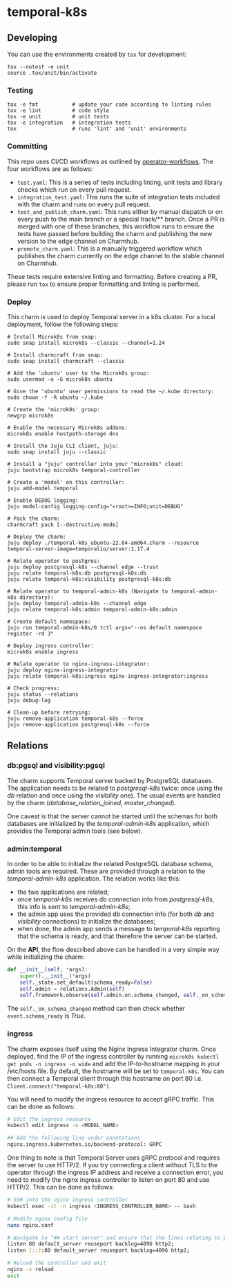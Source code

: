 # temporal-k8s

## Developing

You can use the environments created by `tox` for development:

```shell
tox --notest -e unit
source .tox/unit/bin/activate
```

### Testing

```shell
tox -e fmt           # update your code according to linting rules
tox -e lint          # code style
tox -e unit          # unit tests
tox -e integration   # integration tests
tox                  # runs 'lint' and 'unit' environments
```

### Committing

This repo uses CI/CD workflows as outlined by [operator-workflows](https://github.com/canonical/operator-workflows). The four workflows are as follows:
- `test.yaml`: This is a series of tests including linting, unit tests and library checks which run on every pull request.
- `integration_test.yaml`: This runs the suite of integration tests included with the charm and runs on every pull request.
- `test_and_publish_charm.yaml`: This runs either by manual dispatch or on every push to the main branch or a special track/** branch. Once a PR is merged with one of these branches, this workflow runs to ensure the tests have passed before building the charm and publishing the new version to the edge channel on Charmhub.
- `promote_charm.yaml`: This is a manually triggered workflow which publishes the charm currently on the edge channel to the stable channel on Charmhub.

These tests require extensive linting and formatting. Before creating a PR, please run `tox` to ensure proper formatting and linting is performed.

### Deploy

This charm is used to deploy Temporal server in a k8s cluster.
For a local deployment, follow the following steps:

    # Install Microk8s from snap:
    sudo snap install microk8s --classic --channel=1.24

    # Install charmcraft from snap:
    sudo snap install charmcraft --classic

    # Add the 'ubuntu' user to the Microk8s group:
    sudo usermod -a -G microk8s ubuntu

    # Give the 'ubuntu' user permissions to read the ~/.kube directory:
    sudo chown -f -R ubuntu ~/.kube

    # Create the 'microk8s' group:
    newgrp microk8s

    # Enable the necessary Microk8s addons:
    microk8s enable hostpath-storage dns

    # Install the Juju CLI client, juju:
    sudo snap install juju --classic

    # Install a "juju" controller into your "microk8s" cloud:
    juju bootstrap microk8s temporal-controller

    # Create a 'model' on this controller:
    juju add-model temporal

    # Enable DEBUG logging:
    juju model-config logging-config="<root>=INFO;unit=DEBUG"

    # Pack the charm:
    charmcraft pack [--destructive-mode]

    # Deploy the charm:
    juju deploy ./temporal-k8s_ubuntu-22.04-amd64.charm --resource temporal-server-image=temporalio/server:1.17.4

    # Relate operator to postgres:
    juju deploy postgresql-k8s --channel edge --trust
    juju relate temporal-k8s:db postgresql-k8s:db
    juju relate temporal-k8s:visibility postgresql-k8s:db

    # Relate operator to temporal-admin-k8s (Navigate to temporal-admin-k8s directory):
    juju deploy temporal-admin-k8s --channel edge
    juju relate temporal-k8s:admin temporal-admin-k8s:admin

    # Create default namespace:
    juju run temporal-admin-k8s/0 tctl args="--ns default namespace register -rd 3"

    # Deploy ingress controller:
    microk8s enable ingress

    # Relate operator to nginx-ingress-integrator:
    juju deploy nginx-ingress-integrator
    juju relate temporal-k8s:ingress nginx-ingress-integrator:ingress

    # Check progress:
    juju status --relations
    juju debug-log

    # Clean-up before retrying:
    juju remove-application temporal-k8s --force
    juju remove-application postgresql-k8s --force

## Relations

### db:pgsql and visibility:pgsql

The charm supports Temporal server backed by PostgreSQL databases. The
application needs to be related to *postgresql-k8s* twice: once using the *db*
relation and once using the *visibility* one). The usual events are handled by
the charm (*database_relation_joined*, *master_changed*).

One caveat is that the server cannot be started until the schemas for both
databases are initialized by the *temporal-admin-k8s* application, which
provides the Temporal admin tools (see below).

### admin:temporal

In order to be able to initialize the related PostgreSQL database schema, admin
tools are required. These are provided through a relation to the
*temporal-admin-k8s* application. The relation works like this:
- the two applications are related;
- once *temporal-k8s* receives db connection info from *postgresql-k8s*, this
  info is sent to *temporal-admin-k8s*;
- the admin app uses the provided db connection info (for both *db* and
  *visibility* connections) to initialize the databases;
- when done, the admin app sends a message to *temporal-k8s* reporting that the
  schema is ready, and that therefore the server can be started.

On the **API**, the flow described above can be handled in a very simple way while
initializing the charm:
```Python
def __init__(self, *args):
    super().__init__(*args)
    self._state.set_default(schema_ready=False)
    self.admin = relations.Admin(self)
    self.framework.observe(self.admin.on.schema_changed, self._on_schema_changed)
```
The `self._on_schema_changed` method can then check whether `event.schema_ready`
is *True*.

### ingress

The charm exposes itself using the Nginx Ingress Integrator charm. Once deployed, find the IP of the ingress controller by running ``` microk8s kubectl get pods -n ingress -o wide ``` and add the IP-to-hostname mapping in your /etc/hosts file. By default, the hostname will be set to ```temporal-k8s```. You can then connect a Temporal client through this hostname on port 80 i.e. ```Client.connect("temporal-k8s:80")```.

You will need to modify the ingress resource to accept gRPC traffic. This can be done as follows:

```bash
# Edit the ingress resource
kubectl edit ingress -n <MODEL_NAME>

## Add the following line under annotations
nginx.ingress.kubernetes.io/backend-protocol: GRPC

```

One thing to note is that Temporal Server uses gRPC protocol and requires the server to use HTTP/2. If you try connecting a client without TLS to the operator through the ingress IP address and receive a connection error, you need to modify the nginx ingress controller to listen on port 80 and use HTTP/2. This can be done as follows:

```bash
# SSH into the nginx ingress controller
kubectl exec -it -n ingress <INGRESS_CONTROLLER_NAME> -- bash

# Modify nginx config file
nano nginx.conf

# Navigate to "## start server" and ensure that the lines relating to port 80 have http2 at the end
listen 80 default_server reuseport backlog=4096 http2;
listen [::]:80 default_server reuseport backlog=4096 http2;

# Reload the controller and exit
nginx -s reload
exit
```